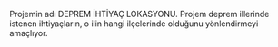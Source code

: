 Projemin adı DEPREM İHTİYAÇ LOKASYONU. Projem deprem illerinde istenen ihtiyaçların, o  ilin hangi ilçelerinde olduğunu yönlendirmeyi amaçlıyor.
